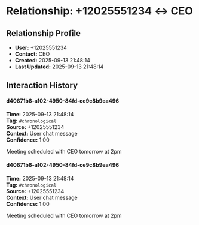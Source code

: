 # Relationship: +12025551234 ↔ CEO

## Relationship Profile
- **User:** +12025551234
- **Contact:** CEO
- **Created:** 2025-09-13 21:48:14
- **Last Updated:** 2025-09-13 21:48:14

## Interaction History

#### d40671b6-a102-4950-84fd-ce9c8b9ea496
**Time:** 2025-09-13 21:48:14  
**Tag:** `#chronological`  
**Source:** +12025551234  
**Context:** User chat message  
**Confidence:** 1.00  

Meeting scheduled with CEO tomorrow at 2pm


#### d40671b6-a102-4950-84fd-ce9c8b9ea496
**Time:** 2025-09-13 21:48:14  
**Tag:** `#chronological`  
**Source:** +12025551234  
**Context:** User chat message  
**Confidence:** 1.00  

Meeting scheduled with CEO tomorrow at 2pm


